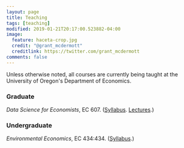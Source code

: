 ```yaml
---
layout: page
title: Teaching
tags: [teaching]
modified: 2019-01-21T20:17:00.523882-04:00
image:
  feature: haceta-crop.jpg
  credit: "@grant_mcdermott"
  creditlink: https://twitter.com/grant_mcdermott
comments: false
---
```


Unless otherwise noted, all courses are currently being taught at the University of Oregon's Department of Economics.

### Graduate

*Data Science for Economists*, EC 607. ([Syllabus](https://github.com/uo-ec607/syllabus/blob/master/syllabus.pdf). [Lectures](https://github.com/uo-ec607/lectures).)

### Undergraduate

*Environmental Economics*, EC 434:434. ([Syllabus](https://drive.google.com/file/d/1Ut5_qRwkKr_PsLNyUYG9ttKZdbiBhqAs/view?usp=sharing).)
